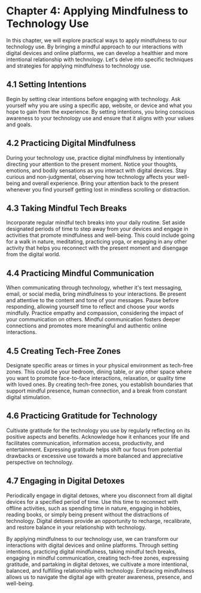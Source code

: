 Chapter 4: Applying Mindfulness to Technology Use
=================================================

In this chapter, we will explore practical ways to apply mindfulness to our technology use. By bringing a mindful approach to our interactions with digital devices and online platforms, we can develop a healthier and more intentional relationship with technology. Let's delve into specific techniques and strategies for applying mindfulness to technology use.

4.1 Setting Intentions
----------------------

Begin by setting clear intentions before engaging with technology. Ask yourself why you are using a specific app, website, or device and what you hope to gain from the experience. By setting intentions, you bring conscious awareness to your technology use and ensure that it aligns with your values and goals.

4.2 Practicing Digital Mindfulness
----------------------------------

During your technology use, practice digital mindfulness by intentionally directing your attention to the present moment. Notice your thoughts, emotions, and bodily sensations as you interact with digital devices. Stay curious and non-judgmental, observing how technology affects your well-being and overall experience. Bring your attention back to the present whenever you find yourself getting lost in mindless scrolling or distraction.

4.3 Taking Mindful Tech Breaks
------------------------------

Incorporate regular mindful tech breaks into your daily routine. Set aside designated periods of time to step away from your devices and engage in activities that promote mindfulness and well-being. This could include going for a walk in nature, meditating, practicing yoga, or engaging in any other activity that helps you reconnect with the present moment and disengage from the digital world.

4.4 Practicing Mindful Communication
------------------------------------

When communicating through technology, whether it's text messaging, email, or social media, bring mindfulness to your interactions. Be present and attentive to the content and tone of your messages. Pause before responding, allowing yourself time to reflect and choose your words mindfully. Practice empathy and compassion, considering the impact of your communication on others. Mindful communication fosters deeper connections and promotes more meaningful and authentic online interactions.

4.5 Creating Tech-Free Zones
----------------------------

Designate specific areas or times in your physical environment as tech-free zones. This could be your bedroom, dining table, or any other space where you want to promote face-to-face interactions, relaxation, or quality time with loved ones. By creating tech-free zones, you establish boundaries that support mindful presence, human connection, and a break from constant digital stimulation.

4.6 Practicing Gratitude for Technology
---------------------------------------

Cultivate gratitude for the technology you use by regularly reflecting on its positive aspects and benefits. Acknowledge how it enhances your life and facilitates communication, information access, productivity, and entertainment. Expressing gratitude helps shift our focus from potential drawbacks or excessive use towards a more balanced and appreciative perspective on technology.

4.7 Engaging in Digital Detoxes
-------------------------------

Periodically engage in digital detoxes, where you disconnect from all digital devices for a specified period of time. Use this time to reconnect with offline activities, such as spending time in nature, engaging in hobbies, reading books, or simply being present without the distractions of technology. Digital detoxes provide an opportunity to recharge, recalibrate, and restore balance in your relationship with technology.

By applying mindfulness to our technology use, we can transform our interactions with digital devices and online platforms. Through setting intentions, practicing digital mindfulness, taking mindful tech breaks, engaging in mindful communication, creating tech-free zones, expressing gratitude, and partaking in digital detoxes, we cultivate a more intentional, balanced, and fulfilling relationship with technology. Embracing mindfulness allows us to navigate the digital age with greater awareness, presence, and well-being.
